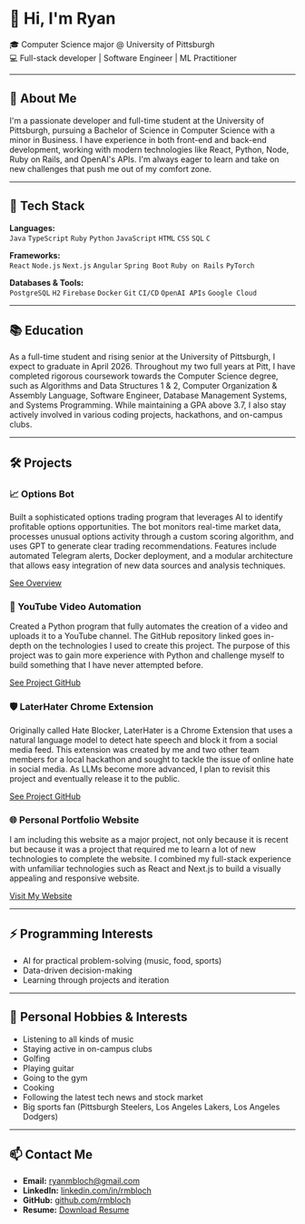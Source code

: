 # 👋 Hi, I'm Ryan

🎓 Computer Science major @ University of Pittsburgh  
💻 Full-stack developer | Software Engineer | ML Practitioner 

---

## 🧠 About Me

I'm a passionate developer and full-time student at the University of Pittsburgh, pursuing a Bachelor of Science in Computer Science with a minor in Business. I have experience in both front-end and back-end development, working with modern technologies like React, Python, Node, Ruby on Rails, and OpenAI's APIs. I'm always eager to learn and take on new challenges that push me out of my comfort zone.

---

## 🔧 Tech Stack

**Languages:**  
`Java` `TypeScript` `Ruby` `Python` `JavaScript` `HTML` `CSS` `SQL` `C`

**Frameworks:**  
`React` `Node.js` `Next.js` `Angular` `Spring Boot` `Ruby on Rails` `PyTorch`

**Databases & Tools:**  
`PostgreSQL` `H2` `Firebase` `Docker` `Git` `CI/CD` `OpenAI APIs` `Google Cloud`

---

## 📚 Education

As a full-time student and rising senior at the University of Pittsburgh, I expect to graduate in April 2026. Throughout my two full years at Pitt, I have completed rigorous coursework towards the Computer Science degree, such as Algorithms and Data Structures 1 & 2, Computer Organization & Assembly Language, Software Engineer, Database Management Systems, and Systems Programming. While maintaining a GPA above 3.7, I also stay actively involved in various coding projects, hackathons, and on-campus clubs.

---

## 🛠️ Projects

### 📈 Options Bot

Built a sophisticated options trading program that leverages AI to identify profitable options opportunities. The bot monitors real-time market data, processes unusual options activity through a custom scoring algorithm, and uses GPT to generate clear trading recommendations. Features include automated Telegram alerts, Docker deployment, and a modular architecture that allows easy integration of new data sources and analysis techniques.

[See Overview](https://github.com/Rmbloch/options-bot-desc)

### 🎥 YouTube Video Automation

Created a Python program that fully automates the creation of a video and uploads it to a YouTube channel. The GitHub repository linked goes in-depth on the technologies I used to create this project. The purpose of this project was to gain more experience with Python and challenge myself to build something that I have never attempted before.

[See Project GitHub](https://github.com/Rmbloch/news-youtube)

### 🛡️ LaterHater Chrome Extension

Originally called Hate Blocker, LaterHater is a Chrome Extension that uses a natural language model to detect hate speech and block it from a social media feed. This extension was created by me and two other team members for a local hackathon and sought to tackle the issue of online hate in social media. As LLMs become more advanced, I plan to revisit this project and eventually release it to the public.

[See Project GitHub](https://github.com/Rmbloch/Hate-Blur-Chrome-Extension)

### 🌐 Personal Portfolio Website

I am including this website as a major project, not only because it is recent but because it was a project that required me to learn a lot of new technologies to complete the website. I combined my full-stack experience with unfamiliar technologies such as React and Next.js to build a visually appealing and responsive website.

[Visit My Website](https://ryanbloch.vercel.app)

---

## ⚡ Programming Interests

- AI for practical problem-solving (music, food, sports)  
- Data-driven decision-making  
- Learning through projects and iteration

---

## 🎸 Personal Hobbies & Interests

- Listening to all kinds of music
- Staying active in on-campus clubs
- Golfing
- Playing guitar
- Going to the gym
- Cooking
- Following the latest tech news and stock market
- Big sports fan (Pittsburgh Steelers, Los Angeles Lakers, Los Angeles Dodgers)

---

## 📫 Contact Me

- **Email:** ryanmbloch@gmail.com  
- **LinkedIn:** [linkedin.com/in/rmbloch](https://linkedin.com/in/rmbloch)  
- **GitHub:** [github.com/rmbloch](https://github.com/rmbloch)
- **Resume:** [Download Resume](https://ryanbloch.vercel.app/Ryan%20Bloch%20Resume.pdf)
